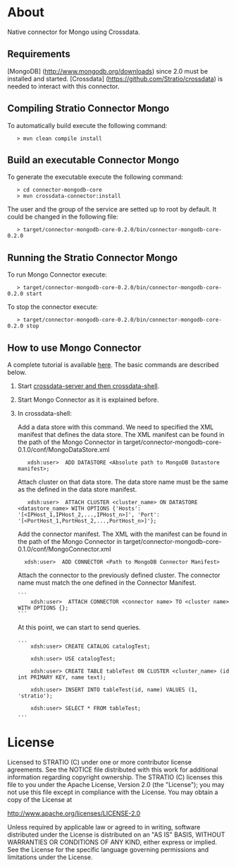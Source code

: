 # About #

Native connector for Mongo using Crossdata.


## Requirements ##

[MongoDB] (http://www.mongodb.org/downloads) since 2.0 must be installed and started. 
[Crossdata] (https://github.com/Stratio/crossdata) is needed to interact with this connector.


## Compiling Stratio Connector Mongo ##

To automatically build execute the following command:

```
   > mvn clean compile install
```


## Build an executable Connector Mongo ##

To generate the executable execute the following command:

```
   > cd connector-mongodb-core
   > mvn crossdata-connector:install
```

The user and the group of the service are setted up to root by default. It could be changed in the following file:

```
   > target/connector-mongodb-core-0.2.0/bin/connector-mongodb-core-0.2.0
```


## Running the Stratio Connector Mongo ##

To run Mongo Connector execute:

```
   > target/connector-mongodb-core-0.2.0/bin/connector-mongodb-core-0.2.0 start
```

To stop the connector execute:

```
   > target/connector-mongodb-core-0.2.0/bin/connector-mongodb-core-0.2.0 stop
```


## How to use Mongo Connector ##

A complete tutorial is available [here](_doc/FirstSteps.md). The basic commands are described below.

 1. Start [crossdata-server and then crossdata-shell](https://github.com/Stratio/crossdata).  
 2. Start Mongo Connector as it is explained before.
 3. In crossdata-shell:
    
    Add a data store with this command.  We need to specified the XML manifest that defines the data store. The XML manifest can be found in the path of the Mongo Connector in target/connector-mongodb-core-0.1.0/conf/MongoDataStore.xml
      
      ```
         xdsh:user>  ADD DATASTORE <Absolute path to MongoDB Datastore manifest>;
      ```

    Attach cluster on that data store. The data store name must be the same as the defined in the data store manifest.
    
      ```
         xdsh:user>  ATTACH CLUSTER <cluster_name> ON DATASTORE <datastore_name> WITH OPTIONS {'Hosts': '[<IPHost_1,IPHost_2,...,IPHost_n>]', 'Port': '[<PortHost_1,PortHost_2,...,PortHost_n>]'};
      ```

    Add the connector manifest. The XML with the manifest can be found in the path of the Mongo Connector in target/connector-mongodb-core-0.1.0/conf/MongoConnector.xml

       ```
         xdsh:user>  ADD CONNECTOR <Path to MongoDB Connector Manifest>
       ```
    
    Attach the connector to the previously defined cluster. The connector name must match the one defined in the 
    Connector Manifest.
    
        ```
            xdsh:user>  ATTACH CONNECTOR <connector name> TO <cluster name> WITH OPTIONS {};
        ```
    
    At this point, we can start to send queries.
    
        ...
            xdsh:user> CREATE CATALOG catalogTest;
        
            xdsh:user> USE catalogTest;
        
            xdsh:user> CREATE TABLE tableTest ON CLUSTER <cluster_name> (id int PRIMARY KEY, name text);
    
            xdsh:user> INSERT INTO tableTest(id, name) VALUES (1, 'stratio');
    
            xdsh:user> SELECT * FROM tableTest;
        ...


# License #

Licensed to STRATIO (C) under one or more contributor license agreements.
See the NOTICE file distributed with this work for additional information
regarding copyright ownership.  The STRATIO (C) licenses this file
to you under the Apache License, Version 2.0 (the
"License"); you may not use this file except in compliance
with the License.  You may obtain a copy of the License at

  http://www.apache.org/licenses/LICENSE-2.0

Unless required by applicable law or agreed to in writing,
software distributed under the License is distributed on an
"AS IS" BASIS, WITHOUT WARRANTIES OR CONDITIONS OF ANY
KIND, either express or implied.  See the License for the
specific language governing permissions and limitations
under the License.

